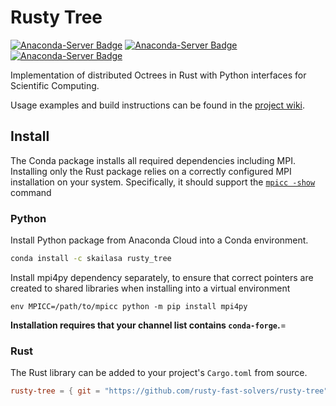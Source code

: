 # Rusty Tree

[![Anaconda-Server Badge](https://anaconda.org/skailasa/rusty_tree/badges/platforms.svg)](https://anaconda.org/skailasa/rusty_tree) [![Anaconda-Server Badge](https://anaconda.org/skailasa/rusty_tree/badges/latest_release_date.svg)](https://anaconda.org/skailasa/rusty_tree) [![Anaconda-Server Badge](https://anaconda.org/skailasa/rusty_tree/badges/version.svg)](https://anaconda.org/skailasa/rusty_tree)

Implementation of distributed Octrees in Rust with Python interfaces for
Scientific Computing.

Usage examples and build instructions can be found in the
[project wiki](https://github.com/rusty-fast-solvers/rusty-tree/wiki).

## Install

The Conda package installs all required dependencies including MPI. Installing
only the Rust package relies on a correctly configured MPI installation on your
system. Specifically, it should support the [`mpicc -show`](https://github.com/rsmpi/rsmpi)
command

### Python

Install Python package from Anaconda Cloud into a Conda environment.

```bash
conda install -c skailasa rusty_tree
```

Install mpi4py dependency separately, to ensure that correct pointers are
created to shared libraries when installing into a virtual environment

```
env MPICC=/path/to/mpicc python -m pip install mpi4py
```

**Installation requires that your channel list contains `conda-forge`.**=

### Rust

The Rust library can be added to your project's `Cargo.toml` from source.

```toml
rusty-tree = { git = "https://github.com/rusty-fast-solvers/rusty-tree", branch = "main"}
```
